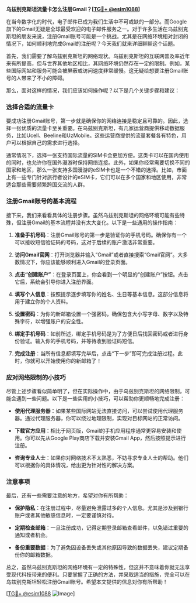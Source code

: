 **乌兹别克斯坦流量卡怎么注册Gmail？[[TG💪+ @esim1088](https://t.me/s/esim1088)]**

在当今数字化的时代，电子邮件已成为我们生活中不可或缺的一部分。而Google旗下的Gmail无疑是全球最受欢迎的电子邮件服务之一。对于许多生活在乌兹别克斯坦的朋友来说，注册Gmail账号可能是一个挑战。尤其是在网络环境相对封闭的情况下，如何顺利地完成Gmail的注册呢？今天我们就来详细聊聊这个话题。

首先，我们需要了解乌兹别克斯坦的网络现状。乌兹别克斯坦的互联网普及率近年来有所提高，但与世界其他地区相比，其网络环境仍然存在一定的限制。例如，某些国际网站和服务可能会被屏蔽或访问速度非常缓慢。这无疑给想要注册Gmail账号的人带来了不小的障碍。

那么，面对这样的情况，我们应该如何操作呢？以下是几个关键步骤和建议：

### **选择合适的流量卡**
要成功注册Gmail账号，第一步就是确保你的网络连接是稳定且可靠的。因此，选择一张优质的流量卡至关重要。在乌兹别克斯坦，有几家运营商提供移动数据服务，比如Ucell、Beeline和UzMobile。这些运营商提供的流量套餐各有特色，用户可以根据自己的需求进行选择。

通常情况下，选择一张支持国际流量的SIM卡会更加方便。这类卡可以在国内使用的同时，也允许你在国外漫游时保持网络连接。此外，如果你经常需要切换不同的国家和地区，那么一张支持多国漫游的eSIM卡也是一个不错的选择。比如，市面上有一些专门针对旅行者设计的eSIM卡，它们可以在多个国家和地区使用，非常适合那些需要频繁跨国交流的人群。

### **注册Gmail账号的基本流程**
接下来，我们来看看具体的注册步骤。虽然乌兹别克斯坦的网络环境可能有些特殊，但注册Gmail的基本流程并没有太大变化。以下是一些通用的操作指南：

1. **准备手机号码**：注册Gmail账号的第一步是验证你的手机号码。确保你有一个可以接收短信验证码的号码，这对于后续的账户激活非常重要。
   
2. **访问Gmail官网**：打开浏览器并输入“Gmail”或者直接搜索“Gmail官网”。大多数情况下，你应该能够顺利进入Gmail的登录页面。

3. **点击“创建账户”**：在登录页面上，你会看到一个明显的“创建账户”按钮。点击它后，系统会引导你进入注册界面。

4. **填写个人信息**：按照提示逐步填写你的姓名、生日等基本信息。这部分信息将用于建立你的个人资料。

5. **设置密码**：为你的新邮箱设置一个强密码，确保包含大小写字母、数字以及特殊字符，以增强账户的安全性。

6. **绑定手机号码**：如前所述，绑定手机号码是为了方便日后找回密码或者进行身份验证。输入你的手机号码，并等待收到验证码短信。

7. **完成注册**：当所有信息都填写完毕后，点击“下一步”即可完成注册过程。此时，你就可以开始使用你的新邮箱了！

### **应对网络限制的小技巧**
尽管上述步骤看似简单明了，但在实际操作中，由于乌兹别克斯坦的网络限制，可能会遇到一些问题。以下是一些实用的小技巧，可以帮助你更顺畅地完成注册：

- **使用代理服务器**：如果某些国际网站无法直接访问，可以尝试使用代理服务器。通过代理服务器，你可以绕过地理限制，实现对目标网站的正常访问。

- **下载官方应用**：相比于网页版，Gmail的手机应用程序通常更容易安装和使用。你可以先从Google Play商店下载并安装Gmail App，然后按照提示进行注册。

- **咨询专业人士**：如果你对网络技术不太熟悉，不妨寻求专业人士的帮助。他们可以根据你的具体情况，给出更为针对性的解决方案。

### **注意事项**
最后，还有一些需要注意的地方，希望对你有所帮助：

- **保护隐私**：在注册过程中，尽量避免泄露过多的个人信息。尤其是涉及到银行账户或者其他敏感信息时，一定要谨慎对待。

- **定期检查邮箱**：一旦注册成功，记得定期登录邮箱查看邮件，以免错过重要的通知或者机会。

- **备份重要数据**：为了避免因设备丢失或其他原因导致的数据丢失，建议定期备份你的邮箱数据。

总之，虽然乌兹别克斯坦的网络环境有一定的特殊性，但这并不意味着你就无法享受现代科技带来的便利。只要掌握了正确的方法，并采取适当的措施，完全可以在乌兹别克斯坦轻松注册Gmail账号。希望本文提供的信息对你有所帮助！

[[TG💪+ @esim1088](https://t.me/s/esim1088) ![Image](https://i.postimg.cc/4NQfJmqS/Snipaste-2025-05-13-00-14-12.png)]